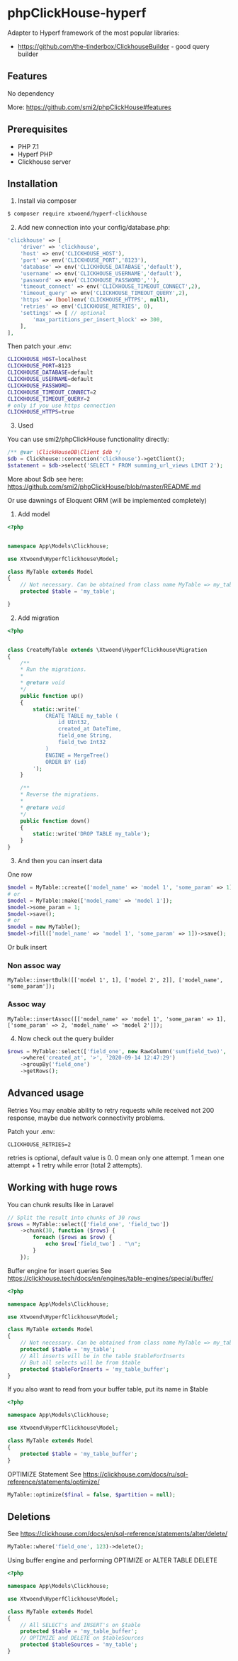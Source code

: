 # phpClickHouse-hyperf
Adapter to Hyperf framework of the most popular libraries:

- https://github.com/the-tinderbox/ClickhouseBuilder - good query builder

## Features
No dependency

More: https://github.com/smi2/phpClickHouse#features

## Prerequisites
- PHP 7.1
- Hyperf PHP
- Clickhouse server

## Installation

1. Install via composer

```sh
$ composer require xtwoend/hyperf-clickhouse
```

2. Add new connection into your config/database.php:

```php
'clickhouse' => [
    'driver' => 'clickhouse',
    'host' => env('CLICKHOUSE_HOST'),
    'port' => env('CLICKHOUSE_PORT','8123'),
    'database' => env('CLICKHOUSE_DATABASE','default'),
    'username' => env('CLICKHOUSE_USERNAME','default'),
    'password' => env('CLICKHOUSE_PASSWORD',''),
    'timeout_connect' => env('CLICKHOUSE_TIMEOUT_CONNECT',2),
    'timeout_query' => env('CLICKHOUSE_TIMEOUT_QUERY',2),
    'https' => (bool)env('CLICKHOUSE_HTTPS', null),
    'retries' => env('CLICKHOUSE_RETRIES', 0),
    'settings' => [ // optional
        'max_partitions_per_insert_block' => 300,
    ],
],
```

Then patch your .env:

```sh
CLICKHOUSE_HOST=localhost
CLICKHOUSE_PORT=8123
CLICKHOUSE_DATABASE=default
CLICKHOUSE_USERNAME=default
CLICKHOUSE_PASSWORD=
CLICKHOUSE_TIMEOUT_CONNECT=2
CLICKHOUSE_TIMEOUT_QUERY=2
# only if you use https connection
CLICKHOUSE_HTTPS=true
```

3. Used

You can use smi2/phpClickHouse functionality directly:

```php
/** @var \ClickHouseDB\Client $db */
$db = Clickhouse::connection('clickhouse')->getClient();
$statement = $db->select('SELECT * FROM summing_url_views LIMIT 2');
```

More about $db see here: https://github.com/smi2/phpClickHouse/blob/master/README.md

Or use dawnings of Eloquent ORM (will be implemented completely)

1. Add model

```php
<?php


namespace App\Models\Clickhouse;

use Xtwoend\HyperfClickhouse\Model;

class MyTable extends Model
{
    // Not necessary. Can be obtained from class name MyTable => my_table
    protected $table = 'my_table';

}
```

2. Add migration

```php
<?php


class CreateMyTable extends \Xtwoend\HyperfClickhouse\Migration
{
    /**
    * Run the migrations.
    *
    * @return void
    */
    public function up()
    {
        static::write('
            CREATE TABLE my_table (
                id UInt32,
                created_at DateTime,
                field_one String,
                field_two Int32
            )
            ENGINE = MergeTree()
            ORDER BY (id)
        ');
    }

    /**
    * Reverse the migrations.
    *
    * @return void
    */
    public function down()
    {
        static::write('DROP TABLE my_table');
    }
}
```

3. And then you can insert data

One row
```php
$model = MyTable::create(['model_name' => 'model 1', 'some_param' => 1]);
# or
$model = MyTable::make(['model_name' => 'model 1']);
$model->some_param = 1;
$model->save();
# or
$model = new MyTable();
$model->fill(['model_name' => 'model 1', 'some_param' => 1])->save();
```
Or bulk insert

### Non assoc way
    MyTable::insertBulk([['model 1', 1], ['model 2', 2]], ['model_name', 'some_param']);
### Assoc way
    MyTable::insertAssoc([['model_name' => 'model 1', 'some_param' => 1], ['some_param' => 2, 'model_name' => 'model 2']]);


4. Now check out the query builder
```php
$rows = MyTable::select(['field_one', new RawColumn('sum(field_two)', 'field_two_sum')])
    ->where('created_at', '>', '2020-09-14 12:47:29')
    ->groupBy('field_one')
    ->getRows();
```

## Advanced usage
Retries
You may enable ability to retry requests while received not 200 response, maybe due network connectivity problems.

Patch your .env:

    CLICKHOUSE_RETRIES=2
    
retries is optional, default value is 0.
0 mean only one attempt.
1 mean one attempt + 1 retry while error (total 2 attempts).

## Working with huge rows
You can chunk results like in Laravel
```php
// Split the result into chunks of 30 rows 
$rows = MyTable::select(['field_one', 'field_two'])
    ->chunk(30, function ($rows) {
        foreach ($rows as $row) {
            echo $row['field_two'] . "\n";
        }
    });
```

Buffer engine for insert queries
See https://clickhouse.tech/docs/en/engines/table-engines/special/buffer/

```php
<?php

namespace App\Models\Clickhouse;

use Xtwoend\HyperfClickhouse\Model;

class MyTable extends Model
{
    // Not necessary. Can be obtained from class name MyTable => my_table
    protected $table = 'my_table';
    // All inserts will be in the table $tableForInserts 
    // But all selects will be from $table
    protected $tableForInserts = 'my_table_buffer';
}
```
    
If you also want to read from your buffer table, put its name in $table
```php
<?php

namespace App\Models\Clickhouse;

use Xtwoend\HyperfClickhouse\Model;

class MyTable extends Model
{
    protected $table = 'my_table_buffer';
}
```

OPTIMIZE Statement
See https://clickhouse.com/docs/ru/sql-reference/statements/optimize/
```php
MyTable::optimize($final = false, $partition = null);
```
## Deletions
See https://clickhouse.com/docs/en/sql-reference/statements/alter/delete/
```php
MyTable::where('field_one', 123)->delete();
```
Using buffer engine and performing OPTIMIZE or ALTER TABLE DELETE
```php
<?php

namespace App\Models\Clickhouse;

use Xtwoend\HyperfClickhouse\Model;

class MyTable extends Model
{
    // All SELECT's and INSERT's on $table
    protected $table = 'my_table_buffer';
    // OPTIMIZE and DELETE on $tableSources
    protected $tableSources = 'my_table';
}
```

